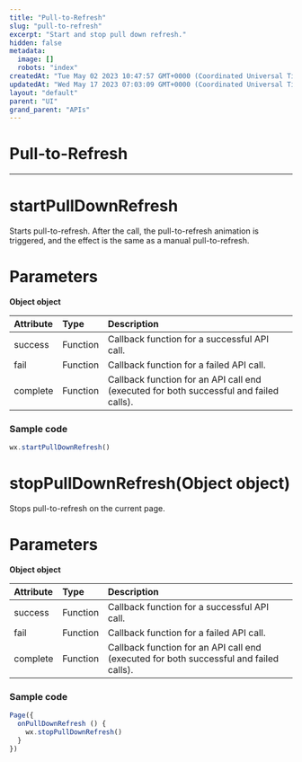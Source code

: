 ```yaml
---
title: "Pull-to-Refresh"
slug: "pull-to-refresh"
excerpt: "Start and stop pull down refresh."
hidden: false
metadata: 
  image: []
  robots: "index"
createdAt: "Tue May 02 2023 10:47:57 GMT+0000 (Coordinated Universal Time)"
updatedAt: "Wed May 17 2023 07:03:09 GMT+0000 (Coordinated Universal Time)"
layout: "default"
parent: "UI"
grand_parent: "APIs"
---
```

# Pull-to-Refresh 
*** 
# startPullDownRefresh

Starts pull-to-refresh. After the call, the pull-to-refresh animation is triggered, and the effect is the same as a manual pull-to-refresh.

# Parameters

**Object object**

| Attribute | Type     | Description                                                                            |
| :-------- | :------- | :------------------------------------------------------------------------------------- |
| success   | Function | Callback function for a successful API call.                                           |
| fail      | Function | Callback function for a failed API call.                                               |
| complete  | Function | Callback function for an API call end (executed for both successful and failed calls). |

### Sample code

```javascript JavaScript
wx.startPullDownRefresh()
```

# stopPullDownRefresh(Object object)

Stops pull-to-refresh on the current page.

# Parameters

**Object object**

| Attribute | Type     | Description                                                                            |
| :-------- | :------- | :------------------------------------------------------------------------------------- |
| success   | Function | Callback function for a successful API call.                                           |
| fail      | Function | Callback function for a failed API call.                                               |
| complete  | Function | Callback function for an API call end (executed for both successful and failed calls). |

### Sample code

```javascript JavaScript
Page({
  onPullDownRefresh () {
  	wx.stopPullDownRefresh()
  }
})
```
